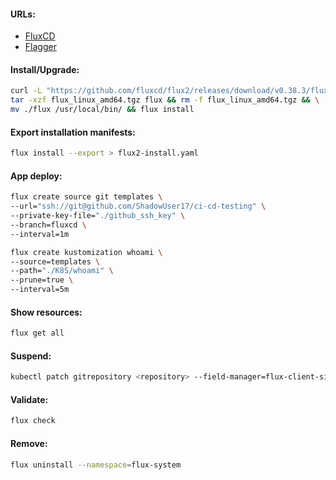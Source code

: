 #### URLs:
- [FluxCD](https://fluxcd.io/flux/get-started/)
- [Flagger](https://fluxcd.io/flagger/usage/how-it-works/)

#### Install/Upgrade:
```bash
curl -L "https://github.com/fluxcd/flux2/releases/download/v0.38.3/flux_0.38.3_linux_amd64.tar.gz" -o "flux_linux_amd64.tgz" && \
tar -xzf flux_linux_amd64.tgz flux && rm -f flux_linux_amd64.tgz && \
mv ./flux /usr/local/bin/ && flux install
```

#### Export installation manifests:
```bash
flux install --export > flux2-install.yaml
```

#### App deploy:
```bash
flux create source git templates \
--url="ssh://git@github.com/ShadowUser17/ci-cd-testing" \
--private-key-file="./github_ssh_key" \
--branch=fluxcd \
--interval=1m
```
```bash
flux create kustomization whoami \
--source=templates \
--path="./K8S/whoami" \
--prune=true \
--interval=5m
```

#### Show resources:
```bash
flux get all
```

#### Suspend:
```bash
kubectl patch gitrepository <repository> --field-manager=flux-client-side-apply -p '{"spec": {"suspend": true }}'
```

#### Validate:
```bash
flux check
```

#### Remove:
```bash
flux uninstall --namespace=flux-system
```
